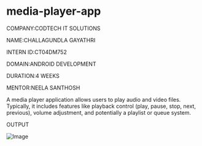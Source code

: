 # media-player-app

COMPANY:CODTECH IT SOLUTIONS

NAME:CHALLAGUNDLA GAYATHRI

INTERN ID:CT04DM752

DOMAIN:ANDROID DEVELOPMENT

DURATION:4 WEEKS

MENTOR:NEELA SANTHOSH

A media player application allows users to play audio and video files. Typically, it includes features like playback control (play, pause, stop, next, previous), volume adjustment, and potentially a playlist or queue system. 

OUTPUT

![Image](https://github.com/user-attachments/assets/cf993b49-6202-4c9e-aeeb-ecf740447f8f)
